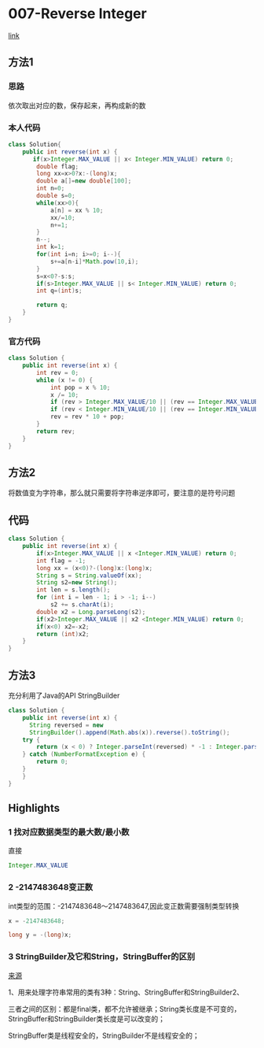 # 007-Reverse Integer
[link](https://leetcode.com/problems/reverse-integer/)

## 方法1

### 思路
依次取出对应的数，保存起来，再构成新的数

### 本人代码
```java
class Solution{
    public int reverse(int x) {
       if(x>Integer.MAX_VALUE || x< Integer.MIN_VALUE) return 0;
        double flag;
        long xx=x>0?x:-(long)x;
        double a[]=new double[100];
        int n=0;
        double s=0;
        while(xx>0){
            a[n] = xx % 10;
            xx/=10;
            n+=1;
        }
        n--;
        int k=1;
        for(int i=n; i>=0; i--){
            s+=a[n-i]*Math.pow(10,i);
        }
        s=x<0?-s:s;
        if(s>Integer.MAX_VALUE || s< Integer.MIN_VALUE) return 0;
        int q=(int)s;

        return q;
    }
}
```
### 官方代码
```java
class Solution {
    public int reverse(int x) {
        int rev = 0;
        while (x != 0) {
            int pop = x % 10;
            x /= 10;
            if (rev > Integer.MAX_VALUE/10 || (rev == Integer.MAX_VALUE / 10 && pop > 7)) return 0;
            if (rev < Integer.MIN_VALUE/10 || (rev == Integer.MIN_VALUE / 10 && pop < -8)) return 0;
            rev = rev * 10 + pop;
        }
        return rev;
    }
}
```

## 方法2

将数值变为字符串，那么就只需要将字符串逆序即可，要注意的是符号问题

## 代码

```java
class Solution {
    public int reverse(int x) {
        if(x>Integer.MAX_VALUE || x <Integer.MIN_VALUE) return 0;
        int flag = -1;
        long xx = (x<0)?-(long)x:(long)x;
        String s = String.valueOf(xx);
        String s2=new String();
        int len = s.length();
        for (int i = len - 1; i > -1; i--)
            s2 += s.charAt(i);
        double x2 = Long.parseLong(s2);
        if(x2>Integer.MAX_VALUE || x2 <Integer.MIN_VALUE) return 0;
        if(x<0) x2=-x2;
        return (int)x2;
    }
}
```

## 方法3

充分利用了Java的API StringBuilder
```Java
class Solution {
    public int reverse(int x) {
      String reversed = new
      StringBuilder().append(Math.abs(x)).reverse().toString();
    try {
        return (x < 0) ? Integer.parseInt(reversed) * -1 : Integer.parseInt(reversed);
    } catch (NumberFormatException e) {
        return 0;
    }
    }
}
```

## Highlights

### 1 找对应数据类型的最大数/最小数
直接
```java
Integer.MAX_VALUE
```

### 2 -2147483648变正数

int类型的范围：-2147483648～2147483647,因此变正数需要强制类型转换
```java
x = -2147483648;

long y = -(long)x;
```

### 3 StringBuilder及它和String，StringBuffer的区别

[来源](https://blog.csdn.net/rmn190/article/details/1492013)

1、用来处理字符串常用的类有3种：String、StringBuffer和StringBuilder2、

三者之间的区别：都是final类，都不允许被继承；String类长度是不可变的，StringBuffer和StringBuilder类长度是可以改变的；

StringBuffer类是线程安全的，StringBuilder不是线程安全的；
